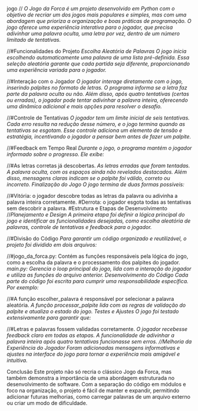  j o g o 
 // _O Jogo da Forca é um projeto desenvolvido em Python com o objetivo de recriar um dos jogos mais populares e simples, mas com uma abordagem que prioriza a organização e boas práticas de programação. O jogo oferece uma experiência interativa para o jogador, que precisa adivinhar uma palavra oculta, uma letra por vez, dentro de um número limitado de tentativas._

//#Funcionalidades do Projeto 
_Escolha Aleatória de Palavras 
O jogo inicia escolhendo automaticamente uma palavra de uma lista pré-definida. Essa seleção aleatória garante que cada partida seja diferente, proporcionando uma experiência variada para o jogador._

//#Interação com o Jogador
_O jogador interage diretamente com o jogo, inserindo palpites no formato de letras. O programa informa se a letra faz parte da palavra oculta ou não. Além disso, após quatro tentativas (certas ou erradas), o jogador pode tentar adivinhar a palavra inteira, oferecendo uma dinâmica adicional e mais opções para resolver o desafio._

//#Controle de Tentativas
_O jogador tem um limite inicial de seis tentativas. Cada erro resulta na redução desse número, e o jogo termina quando as tentativas se esgotam. Esse controle adiciona um elemento de tensão e estratégia, incentivando o jogador a pensar bem antes de fazer um palpite._

//#Feedback em Tempo Real
*Durante o jogo, o programa mantém o jogador informado sobre o progresso. Ele exibe:*

//#As letras corretas já descobertas.
*As letras erradas que foram tentadas.
A palavra oculta, com os espaços ainda não revelados destacados.
Além disso, mensagens claras indicam se o palpite foi válido, correto ou incorreto.
Finalização do Jogo
O jogo termina de duas formas possíveis:*

//#Vitória: o jogador descobre todas as letras da palavra ou adivinha a palavra inteira corretamente.
#Derrota: o jogador esgota todas as tentativas sem descobrir a palavra.
#Estrutura e Etapas de Desenvolvimento
//*Planejamento e Design
A primeira etapa foi definir a lógica principal do jogo e identificar as funcionalidades desejadas, como escolha aleatória de palavras, controle de tentativas e feedback para o jogador.*

//#Divisão do Código
_Para garantir um código organizado e reutilizável, o projeto foi dividido em dois arquivos:_

//#jogo_da_forca.py: Contém as funções responsáveis pela lógica do jogo, como a escolha da palavra e o processamento dos palpites do jogador.
*main.py: Gerencia o loop principal do jogo, lida com a interação do jogador e utiliza as funções do arquivo anterior.
Desenvolvimento do Código
Cada parte do código foi escrita para cumprir uma responsabilidade específica. Por exemplo:*

//#A função escolher_palavra é responsável por selecionar a palavra aleatória.
_A função processar_palpite lida com as regras de validação do palpite e atualiza o estado do jogo.
Testes e Ajustes
O jogo foi testado extensivamente para garantir que:_

//#Letras e palavras fossem validadas corretamente.
*O jogador recebesse feedback claro em todas as etapas.
A funcionalidade de adivinhar a palavra inteira após quatro tentativas funcionasse sem erros.
//Melhoria da Experiência do Jogador
Foram adicionadas mensagens informativas e ajustes na interface do jogo para tornar a experiência mais amigável e intuitiva.*

Conclusão
Este projeto não só recria o clássico Jogo da Forca, mas também demonstra a importância de uma abordagem estruturada no desenvolvimento de software. Com a separação do código em módulos e foco na organização, o projeto é fácil de manter e expandir, permitindo adicionar futuras melhorias, como carregar palavras de um arquivo externo ou criar um modo de dificuldade.
 
